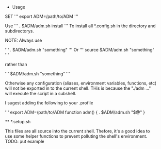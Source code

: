 
* Usage

SET
'''
export ADM=/path/to/ADM
'''

Use
'''
. $ADM/adm.sh install
'''
To install all *.config.sh in the directory and subdirectorys.

NOTE:
Always use

'''
. $ADM/adm.sh "something"
'''
Or
'''
source $ADM/adm.sh "something"
'''

rather than

'''
$ADM/adm.sh "something"
'''

Otherwise any configuration (aliases, environment variables, functions, etc) will not be exported in to the current shell. THis is because the "./adm ..." will execute the script in a subshell.

I sugest adding the following to your .profile

'''
export ADM=/path/to/ADM
function adm() {
    . $ADM/adm.sh "$@"
}

** *.setup.sh

This files are all source into the current shell. Thefore, it's a good idea to
use some helper functions to prevent polluting the shell's environment.
TODO: put example
